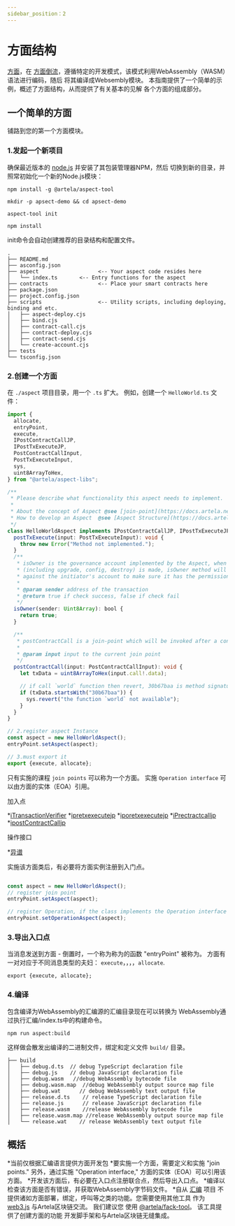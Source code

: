 ```yaml
---
sidebar_position：2
---
```


# 方面结构

 [方面](/develop/core-concepts/aspect)，在 [方面倒流](/develop/core-concepts/aspect-runtime)，遵循特定的开发模式，该模式利用WebAssembly（WASM）语法进行编码，随后
将其编译成Websembly模块。
本指南提供了一个简单的示例，概述了方面结构，从而提供了有关基本的见解
各个方面的组成部分。

## 一个简单的方面

铺路到您的第一个方面模块。

### 1.发起一个新项目

确保最近版本的 [node.js](https://nodejs.org/en) 并安装了其包装管理器NPM，然后
切换到新的目录，并照常初始化一个新的Node.js模块：

```shell
npm install -g @artela/aspect-tool

mkdir -p apsect-demo && cd apsect-demo

aspect-tool init 

npm install
```

init命令会自动创建推荐的目录结构和配置文件。

```shell
.
├── README.md
├── asconfig.json
├── aspect                   <-- Your aspect code resides here
│   └── index.ts       <-- Entry functions for the aspect
├── contracts                <-- Place your smart contracts here
├── package.json
├── project.config.json
├── scripts                  <-- Utility scripts, including deploying, binding and etc.
│   ├── aspect-deploy.cjs
│   ├── bind.cjs
│   ├── contract-call.cjs
│   ├── contract-deploy.cjs
│   ├── contract-send.cjs
│   └── create-account.cjs
├── tests
└── tsconfig.json
```

### 2.创建一个方面

在 `./aspect` 项目目录，用一个 `.ts` 扩大。
例如，创建一个 `HelloWorld.ts` 文件：

```typescript
import {
  allocate,
  entryPoint,
  execute,
  IPostContractCallJP,
  IPostTxExecuteJP,
  PostContractCallInput,
  PostTxExecuteInput,
  sys,
  uint8ArrayToHex,
} from "@artela/aspect-libs";

/**
 * Please describe what functionality this aspect needs to implement.
 *
 * About the concept of Aspect @see [join-point](https://docs.artela.network/develop/core-concepts/join-point) 
 * How to develop an Aspect  @see [Aspect Structure](https://docs.artela.network/develop/reference/aspect-lib/aspect-structure) 
 */
class HelloWorldAspect implements IPostContractCallJP, IPostTxExecuteJP {
  postTxExecute(input: PostTxExecuteInput): void {
    throw new Error("Method not implemented.");
  }
  /**
   * isOwner is the governance account implemented by the Aspect, when any of the governance operation
   * (including upgrade, config, destroy) is made, isOwner method will be invoked to check
   * against the initiator's account to make sure it has the permission.
   *
   * @param sender address of the transaction
   * @return true if check success, false if check fail
   */
  isOwner(sender: Uint8Array): bool {
    return true;
  }

  /**
   * postContractCall is a join-point which will be invoked after a contract call has finished.
   *
   * @param input input to the current join point
   */
  postContractCall(input: PostContractCallInput): void {
    let txData = uint8ArrayToHex(input.call!.data);

    // if call `world` function then revert, 30b67baa is method signature of `world` 
    if (txData.startsWith("30b67baa")) {
      sys.revert("the function `world` not available");
    }
  }
}

// 2.register aspect Instance
const aspect = new HelloWorldAspect();
entryPoint.setAspect(aspect);

// 3.must export it
export {execute, allocate};

```

只有实施的课程 `join points` 可以称为一个方面。 实施 `Operation interface` 可以由方面的实体（EOA）引用。

加入点

*[iTransactionVerifier](/develop/reference/aspect-lib/join-points/verify-aspect) 
*[ipretxexecutejp](/develop/reference/aspect-lib/join-points/pre-tx-execute) 
*[iporetxexecutejp](/develop/reference/aspect-lib/join-points/post-tx-execute) 
*[iPrectractcalljp](/develop/reference/aspect-lib/join-points/pre-contract-call) 
*[ipostContractCalljp](/develop/reference/aspect-lib/join-points/post-contract-call) 

操作接口

*[异谱](/develop/reference/aspect-lib/operation) 

实施该方面类后，有必要将方面实例注册到入门点。

```typescript

const aspect = new HelloWorldAspect();
// register join point
entryPoint.setAspect(aspect);

// register Operation, if the class implements the Operation interface
entryPoint.setOperationAspect(aspect);
```

### 3.导出入口点

当消息发送到方面 - 倒置时，一个称为称为的函数 "entryPoint" 被称为。 方面有一对对应于不同消息类型的夫妇： `execute`，，，，`allocate`.

```shell
export {execute, allocate};
```

### 4.编译

包含编译为WebAssembly的汇编源的汇编目录现在可以转换为
WebAssembly通过执行汇编/index.ts中的构建命令。

```shell
npm run aspect:build
```
这样做会散发出编译的二进制文件，绑定和定义文件 `build/` 目录。

```shell
├── build
│   ├── debug.d.ts  // debug TypeScript declaration file
│   ├── debug.js    // debug JavaScript declaration file
│   ├── debug.wasm   //debug WebAssembly bytecode file
│   ├── debug.wasm.map  //debug WebAssembly output source map file
│   ├── debug.wat      // debug WebAssembly text output file
│   ├── release.d.ts    // release TypeScript declaration file
│   ├── release.js      // release JavaScript declaration file
│   ├── release.wasm    //release WebAssembly bytecode file
│   ├── release.wasm.map //release WebAssembly output source map file
│   └── release.wat    // release WebAssembly text output file

```

## 概括

*当前仅根据汇编语言提供方面开发包
*要实施一个方面，需要定义和实施 "join points." 另外，通过实施 "Operation interface," 方面的实体（EOA）可以引用该方面。
*开发该方面后，有必要在入口点注册联合点，然后导出入口点。
*编译以检查该方面是否有错误，并获取WebAssembly字节码文件。
*自从 [汇编](https://assemblyscript.bootcss.com/getting-started.html#setting-up-a-new-project) 项目
不提供诸如方面部署，绑定，呼叫等之类的功能。您需要使用其他工具
作为 [web3.js](/develop/client/artela-web3.js) 与Artela区块链交流。 我们建议您
使用 [@artela/fack-tool](/develop/reference/aspect-tool/overview)。 该工具提供了创建方面的功能
开发脚手架和与Artela区块链无缝集成。

  